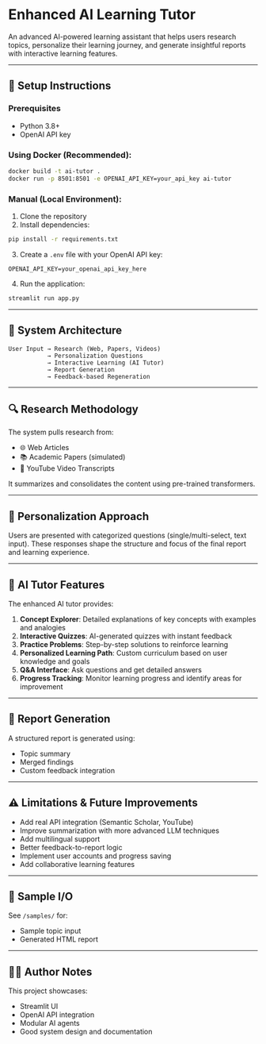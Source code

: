# Enhanced AI Learning Tutor

An advanced AI-powered learning assistant that helps users research topics, personalize their learning journey, and generate insightful reports with interactive learning features.

---

## 🚀 Setup Instructions

### Prerequisites

- Python 3.8+
- OpenAI API key

### Using Docker (Recommended):

```bash
docker build -t ai-tutor .
docker run -p 8501:8501 -e OPENAI_API_KEY=your_api_key ai-tutor
```

### Manual (Local Environment):

1. Clone the repository
2. Install dependencies:

```bash
pip install -r requirements.txt
```

3. Create a `.env` file with your OpenAI API key:

```
OPENAI_API_KEY=your_openai_api_key_here
```

4. Run the application:

```bash
streamlit run app.py
```

---

## 🧠 System Architecture

```
User Input → Research (Web, Papers, Videos)
           → Personalization Questions
           → Interactive Learning (AI Tutor)
           → Report Generation
           → Feedback-based Regeneration
```

---

## 🔍 Research Methodology

The system pulls research from:

- 🌐 Web Articles
- 📚 Academic Papers (simulated)
- 🎥 YouTube Video Transcripts

It summarizes and consolidates the content using pre-trained transformers.

---

## 🎯 Personalization Approach

Users are presented with categorized questions (single/multi-select, text input). These responses shape the structure and focus of the final report and learning experience.

---

## 🤖 AI Tutor Features

The enhanced AI tutor provides:

1. **Concept Explorer**: Detailed explanations of key concepts with examples and analogies
2. **Interactive Quizzes**: AI-generated quizzes with instant feedback
3. **Practice Problems**: Step-by-step solutions to reinforce learning
4. **Personalized Learning Path**: Custom curriculum based on user knowledge and goals
5. **Q&A Interface**: Ask questions and get detailed answers
6. **Progress Tracking**: Monitor learning progress and identify areas for improvement

---

## 📄 Report Generation

A structured report is generated using:

- Topic summary
- Merged findings
- Custom feedback integration

---

## ⚠️ Limitations & Future Improvements

- Add real API integration (Semantic Scholar, YouTube)
- Improve summarization with more advanced LLM techniques
- Add multilingual support
- Better feedback-to-report logic
- Implement user accounts and progress saving
- Add collaborative learning features

---

## 📁 Sample I/O

See `/samples/` for:

- Sample topic input
- Generated HTML report

---

## 👨‍💻 Author Notes

This project showcases:

- Streamlit UI
- OpenAI API integration
- Modular AI agents
- Good system design and documentation
